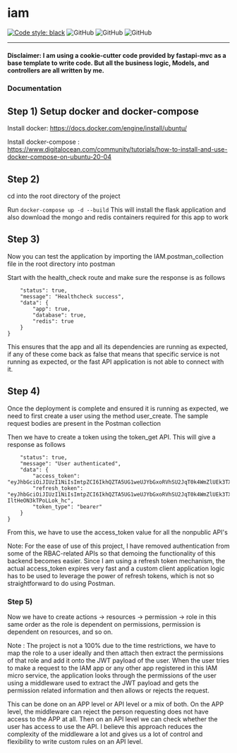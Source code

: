# iam
[![Code style: black](https://img.shields.io/badge/code%20style-black-000000.svg)](https://github.com/psf/black)
![GitHub](https://img.shields.io/badge/fastapi-v.0.89.1-blue)
![GitHub](https://img.shields.io/badge/python-3.8%20%7C%203.9%20%7C%203.10%20%7C%203.11-blue)
![GitHub](https://img.shields.io/badge/license-MIT-blue)

---
#### Disclaimer: I am using a cookie-cutter code provided by fastapi-mvc as a base template to write code. But all the business logic, Models, and controllers are all written by me.

### Documentation

## Step 1) Setup docker and docker-compose 
Install docker: https://docs.docker.com/engine/install/ubuntu/ 

Install docker-compose : https://www.digitalocean.com/community/tutorials/how-to-install-and-use-docker-compose-on-ubuntu-20-04

## Step 2)
cd into the root directory of the project

Run ```docker-compose up -d --build```
This will install the flask application and also download the mongo and redis containers required for this app to work

## Step 3)
Now you can test the application by importing the IAM.postman_collection file in the root directory into postman

Start with the health_check route and make sure the response is as follows
```{
    "status": true,
    "message": "Healthcheck success",
    "data": {
        "app": true,
        "database": true,
        "redis": true
    }
}
```
This ensures that the app and all its dependencies are running as expected, if any of these come back as false that means that specific service is not running as expected, or the fast API application is not able to connect with it.

## Step 4)
Once the deployment is complete and ensured it is running as expected, we need to first create a user using the method user_create. The sample request bodies are present in the Postman collection

Then we have to create a token using the token_get API. This will give a response as follows
```{
    "status": true,
    "message": "User authenticated",
    "data": {
        "access_token": "eyJhbGciOiJIUzI1NiIsImtpZCI6IkhQZTA5UG1weUJYbGxoRVhSU2JqT0k4WmZlUEk3TXl5IiwidHlwIjoiSldUIn0.eyJzdWIiOiJwcmFub3kiLCJleHAiOjE2OTMzNzI1NDl9.9feu_f0pC4hqHMsvR9c7eI3Srvkv6NrJayclR_IPtRs",
        "refresh_token": "eyJhbGciOiJIUzI1NiIsImtpZCI6IkhQZTA5UG1weUJYbGxoRVhSU2JqT0k4WmZlUEk3TXl5IiwidHlwIjoiSldUIn0.eyJzdWIiOiJwcmFub3kiLCJleHAiOjE2OTMzNzQyODl9.Ha10ck5Euvid09yLcyE_BZF-IltHeON3kTPoLLok_hc",
        "token_type": "bearer"
    }
}
```
From this, we have to use the access_token value for all the nonpublic API's

Note: For the ease of use of this project, I have removed authentication from some of  the RBAC-related APIs so that demoing the functionality of this backend becomes easier. Since I am using a refresh token mechanism, the actual access_token expires very fast and a custom client application logic has to be used to leverage the power of refresh tokens, which is not so straightforward to do using Postman.


### Step 5)
Now we have to create actions -> resources -> permission -> role in this same order as the role is dependent on permissions, permission is dependent on resources, and so on. 

Note : The project is not a 100% due to the time restrictions, we have to map the role to a user ideally and then attach then extract the permissions of that role and add it onto the JWT payload of the user. When the user tries to make a request to the IAM app or any other app registered in this IAM micro service, the application looks through the permissions of the user using a middleware used to extract the JWT payload and gets the permission related information and then allows or rejects the request.

This can be done on an APP level or API level or a mix of both. On the APP level, the middleware can reject the person requesting does not have access to the APP at all. Then on an API level we can check whether the user has access to use the API. I believe this approach reduces the complexity of the middleware a lot and gives us a lot of control and flexibility to write custom rules on an API level.

